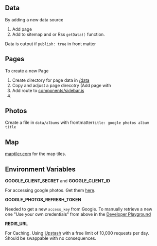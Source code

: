 ## Data
By adding a new data source
1. Add page
2. Add to sitemap and or Rss `getData()` function.

Data is output if `publish: true` in front matter

## Pages
To create a new Page
1. Create directory for page data in [/data](/data)
2. Copy and adjust a page direcotry (Add page with 
3. Add route to [components/sidebar.js](/components/sidebar.js)
4. 
## Photos
Create a file in `data/albums` with frontmatter`title: google photos album title`

## Map
[maptiler.com](https://maptiler.com) for the map tiles.

## Environment Variables
**GOOGLE_CLIENT_SECRET** and **GOOGLE_CLIENT_ID**

For accessing google photos. Get them [here](https://console.cloud.google.com/apis/credentials/oauthclient).

**GOOGLE_PHOTOS_REFRESH_TOKEN**

Needed to get a new `access_key` from Google.
To manually retrieve a new one "Use your own credentials" from above in the [Developer Playground](https://developers.google.com/oauthplayground/)


**REDIS_URL**

For Caching.
Using [Upstash](https://console.upstash.com) with a free limit of 10,000 requests per day.
Should be swappable with no consequences.
